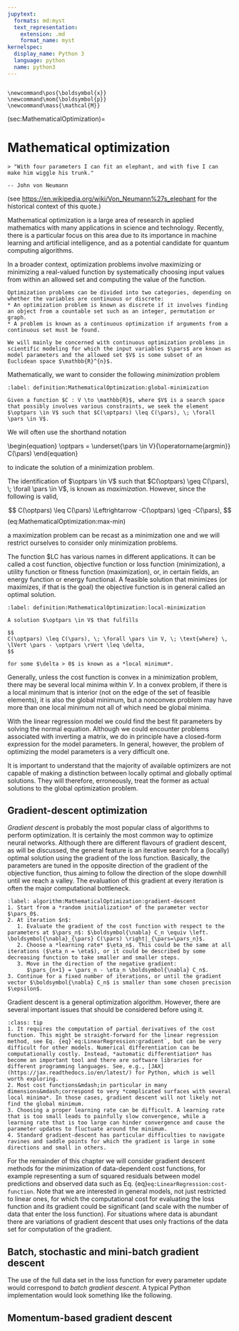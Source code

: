 ```yaml
---
jupytext:
  formats: md:myst
  text_representation:
    extension: .md
    format_name: myst
kernelspec:
  display_name: Python 3
  language: python
  name: python3
---
```


```{math}

\newcommand\pos{\boldsymbol{x}}
\newcommand\mom{\boldsymbol{p}}
\newcommand\mass{\mathcal{M}}
```

(sec:MathematicalOptimization)=
# Mathematical optimization

```{epigraph}
> "With four parameters I can fit an elephant, and with five I can make him wiggle his trunk."

-- John von Neumann 
```
(see https://en.wikipedia.org/wiki/Von_Neumann%27s_elephant for the historical context of this quote.)

Mathematical optimization is a large area of research in applied mathematics with many applications in science and technology. Recently, there is a particular focus on this area due to its importance in machine learning and artificial intelligence, and as a potential candidate for quantum computing algorithms.

In a broader context, optimization problems involve maximizing or minimizing a real-valued function by systematically choosing input values from within an allowed set and computing the value of the function.

```{admonition} Discrete or continuous optimization
Optimization problems can be divided into two categories, depending on whether the variables are continuous or discrete:
* An optimization problem is known as discrete if it involves finding an object from a countable set such as an integer, permutation or graph.
* A problem is known as a continuous optimization if arguments from a continuous set must be found.

We will mainly be concerned with continuous optimization problems in scientific modeling for which the input variables $\pars$ are known as model parameters and the allowed set $V$ is some subset of an Euclidean space $\mathbb{R}^{n}$.
```

Mathematically, we want to consider the following *minimization* problem

```{prf:definition} Global minimization
:label: definition:MathematicalOptimization:global-minimization

Given a function $C : V \to \mathbb{R}$, where $V$ is a search space that possibly involves various constraints, we seek the element $\optpars \in V$ such that $C(\optpars) \leq C(\pars), \; \forall \pars \in V$.
```

We will often use the shorthand notation

\begin{equation}
\optpars = \underset{\pars \in V}{\operatorname{argmin}} C(\pars)
\end{equation}

to indicate the solution of a minimization problem.

The identification of $\optpars \in V$ such that $C(\optpars) \geq C(\pars), \; \forall \pars \in V$, is known as *maximization*. However, since the following is valid,

$$
C(\optpars) \leq C(\pars) \Leftrightarrow -C(\optpars) \geq -C(\pars),
$$ (eq:MathematicalOptimization:max-min)

a maximization problem can be recast as a minimization one and we will restrict ourselves to consider only minimization problems. 

The function $LC has various names in different applications. It can be called a cost function, objective function or loss function (minimization), a utility function or fitness function (maximization), or, in certain fields, an energy function or energy functional. A feasible solution that minimizes (or maximizes, if that is the goal) the objective function is in general called an optimal solution.

```{prf:definition} Local minimization
:label: definition:MathematicalOptimization:local-minimization

A solution $\optpars \in V$ that fulfills 

$$
C(\optpars) \leq C(\pars), \; \forall \pars \in V, \; \text{where} \, \lVert \pars - \optpars \rVert \leq \delta,  
$$

for some $\delta > 0$ is known as a *local minimum*.
```

Generally, unless the cost function is convex in a minimization problem, there may be several local minima within $V$. In a convex problem, if there is a local minimum that is interior (not on the edge of the set of feasible elements), it is also the global minimum, but a nonconvex problem may have more than one local minimum not all of which need be global minima.

With the linear regression model we could find the best fit parameters by solving the normal equation. Although we could encounter problems associated with inverting a matrix, we do in principle have a closed-form expression for the model parameters. In general, however, the problem of optimizing the model parameters is a very difficult one. 

It is important to understand that the majority of available optimizers are not capable of making a distinction between locally optimal and globally optimal solutions. They will therefore, erroneously, treat the former as actual solutions to the global optimization problem. 


## Gradient-descent optimization

*Gradient descent* is probably the most popular class of algorithms to perform optimization. It is certainly the most common way to optimize neural networks. Although there are different flavours of gradient descent, as will be discussed, the general feature is an iterative search for a (locally) optimal solution using the gradient of the loss function. Basically, the parameters are tuned in the opposite direction of the gradient of the objective function, thus aiming to follow the direction of the slope downhill until we reach a valley. The evaluation of this gradient at every iteration is often the major computational bottleneck. 

```{prf:algorithm} Gradient descent optimization
:label: algorithm:MathematicalOptimization:gradient-descent
1. Start from a *random initialization* of the parameter vector $\pars_0$.
2. At iteration $n$:
   1. Evaluate the gradient of the cost function with respect to the parameters at $\pars_n$: $\boldsymbol{\nabla} C_n \equiv \left. \boldsymbol{\nabla}_{\pars} C(\pars) \right|_{\pars=\pars_n}$.
   2. Choose a *learning rate* $\eta_n$. This could be the same at all iterations ($\eta_n = \eta$), or it could be described by some decreasing function to take smaller and smaller steps.
   3. Move in the direction of the negative gradient:
      $\pars_{n+1} = \pars_n - \eta_n \boldsymbol{\nabla} C_n$.
3. Continue for a fixed number of iterations, or until the gradient vector $\boldsymbol{\nabla} C_n$ is smaller than some chosen precision $\epsilon$.
```

Gradient descent is a general optimization algorithm. However, there are several important issues that should be considered before using it.

```{admonition} Challenges for gradient descent
:class: tip
1. It requires the computation of partial derivatives of the cost function. This might be straight-forward for the linear regression method, see Eq. {eq}`eq:LinearRegression:gradient`, but can be very difficult for other models. Numerical differentiation can be computationally costly. Instead, *automatic differentiation* has become an important tool and there are software libraries for different programming languages. See, e.g., [JAX](https://jax.readthedocs.io/en/latest/) for Python, which is well worth exploring. 
2. Most cost functions&mdash;in particular in many dimensions&mdash;correspond to very *complicated surfaces with several local minima*. In those cases, gradient descent will not likely not find the global minimum.
3. Choosing a proper learning rate can be difficult. A learning rate that is too small leads to painfully slow convergence, while a learning rate that is too large can hinder convergence and cause the parameter updates to fluctuate around the minimum.
4. Standard gradient-descent has particular difficulties to navigate ravines and saddle points for which the gradient is large in some directions and small in others.
```

For the remainder of this chapter we will consider gradient descent methods for the minimization of data-dependent cost functions, for example representing a sum of squared residuals between model predictions and observed data such as Eq. {eq}`eq:LinearRegression:cost-function`. Note that we are interested in general models, not just restricted to linear ones, for which the computational cost for evaluating the loss function and its gradient could be significant (and scale with the number of data that enter the loss function). For situations where data is abundant there are variations of gradient descent that uses only fractions of the data set for computation of the gradient. 

## Batch, stochastic and mini-batch gradient descent

The use of the full data set in the loss function for every parameter update would correspond to *batch gradient descent*. A typical Python implementation would look something like the following.

## Momentum-based gradient descent

